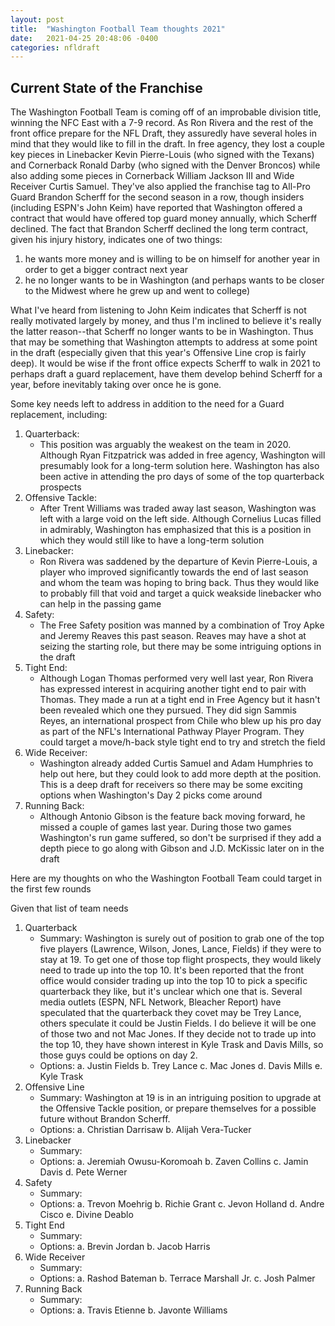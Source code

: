 ```yaml
---
layout: post
title:  "Washington Football Team thoughts 2021"
date:   2021-04-25 20:48:06 -0400
categories: nfldraft
---
```


## Current State of the Franchise

The Washington Football Team is coming off of an improbable division title, winning the NFC East with a 7-9 record. As Ron Rivera and the rest of the front office prepare for the NFL Draft, they assuredly have several holes in mind that they would like to fill in the draft. In free agency, they lost a couple key pieces in Linebacker Kevin Pierre-Louis (who signed with the Texans) and Cornerback Ronald Darby (who signed with the Denver Broncos) while also adding some pieces in Cornerback William Jackson III and Wide Receiver Curtis Samuel. They've also applied the franchise tag to All-Pro Guard Brandon Scherff for the second season in a row, though insiders (including ESPN's John Keim) have reported that Washington offered a contract that would have offered top guard money annually, which Scherff declined. The fact that Brandon Scherff declined the long term contract, given his injury history, indicates one of two things:
1. he wants more money and is willing to be on himself for another year in order to get a bigger contract next year
2. he no longer wants to be in Washington (and perhaps wants to be closer to the Midwest where he grew up and went to college)

What I've heard from listening to John Keim indicates that Scherff is not really motivated largely by money, and thus I'm inclined to believe it's really the latter reason--that Scherff no longer wants to be in Washington. Thus that may be something that Washington attempts to address at some point in the draft (especially given that this year's Offensive Line crop is fairly deep). It would be wise if the front office expects Scherff to walk in 2021 to perhaps draft a guard replacement, have them develop behind Scherff for a year, before inevitably taking over once he is gone.

Some key needs left to address in addition to the need for a Guard replacement, including:
1. Quarterback:
    - This position was arguably the weakest on the team in 2020. Although Ryan Fitzpatrick was added in free agency, Washington will presumably look for a long-term solution here. Washington has also been active in attending the pro days of some of the top quarterback prospects
2. Offensive Tackle:
    - After Trent Williams was traded away last season, Washington was left with a large void on the left side. Although Cornelius Lucas filled in admirably, Washington has emphasized that this is a position in which they would still like to have a long-term solution
3. Linebacker:
    - Ron Rivera was saddened by the departure of Kevin Pierre-Louis, a player who improved significantly towards the end of last season and whom the team was hoping to bring back. Thus they would like to probably fill that void and target a quick weakside linebacker who can help in the passing game
4. Safety:
    - The Free Safety position was manned by a combination of Troy Apke and Jeremy Reaves this past season. Reaves may have a shot at seizing the starting role, but there may be some intriguing options in the draft
5. Tight End:
    - Although Logan Thomas performed very well last year, Ron Rivera has expressed interest in acquiring another tight end to pair with Thomas. They made a run at a tight end in Free Agency but it hasn't been revealed which one they pursued. They did sign Sammis Reyes, an international prospect from Chile who blew up his pro day as part of the NFL's International Pathway Player Program. They could target a move/h-back style tight end to try and stretch the field
6. Wide Receiver:
    - Washington already added Curtis Samuel and Adam Humphries to help out here, but they could look to add more depth at the position. This is a deep draft for receivers so there may be some exciting options when Washington's Day 2 picks come around
7. Running Back:
    - Although Antonio Gibson is the feature back moving forward, he missed a couple of games last year. During those two games Washington's run game suffered, so don't be surprised if they add a depth piece to go along with Gibson and J.D. McKissic later on in the draft

Here are my thoughts on who the Washington Football Team could target in the first few rounds

Given that list of team needs

1. Quarterback
    - Summary: Washington is surely out of position to grab one of the top five players (Lawrence, Wilson, Jones, Lance, Fields) if they were to stay at 19. To get one of those top flight prospects, they would likely need to trade up into the top 10. It's been reported that the front office would consider trading up into the top 10 to pick a specific quarterback they like, but it's unclear which one that is. Several media outlets (ESPN, NFL Network, Bleacher Report) have speculated that the quarterback they covet may be Trey Lance, others speculate it could be Justin Fields. I do believe it will be one of those two and not Mac Jones. If they decide not to trade up into the top 10, they have shown interest in Kyle Trask and Davis Mills, so those guys could be options on day 2.
    - Options:
        a. Justin Fields
        b. Trey Lance
        c. Mac Jones
        d. Davis Mills
        e. Kyle Trask
2. Offensive Line
    - Summary: Washington at 19 is in an intriguing position to upgrade at the Offensive Tackle position, or prepare themselves for a possible future without Brandon Scherff. 
    - Options:
        a. Christian Darrisaw
        b. Alijah Vera-Tucker
3. Linebacker
    - Summary:
    - Options:
        a. Jeremiah Owusu-Koromoah
        b. Zaven Collins
        c. Jamin Davis
        d. Pete Werner
4. Safety
    - Summary:
    - Options:
        a. Trevon Moehrig
        b. Richie Grant
        c. Jevon Holland
        d. Andre Cisco
        e. Divine Deablo
5. Tight End
    - Summary:
    - Options:
        a. Brevin Jordan
        b. Jacob Harris
6. Wide Receiver
    - Summary:
    - Options:
        a. Rashod Bateman
        b. Terrace Marshall Jr.
        c. Josh Palmer
7. Running Back
    - Summary:
    - Options:
        a. Travis Etienne
        b. Javonte Williams